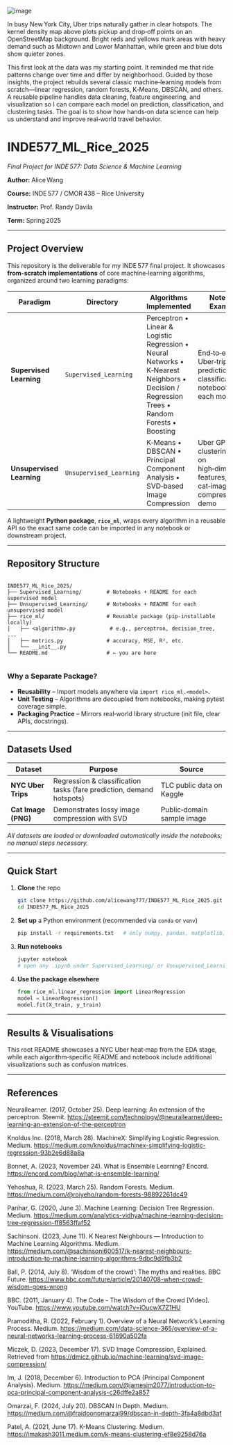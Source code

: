 ![image](https://github.com/user-attachments/assets/4fbaac79-fc1b-4bab-a2f0-5dba45879371)

In busy New York City, Uber trips naturally gather in clear hotspots. The kernel density map above plots pickup and drop‑off points on an OpenStreetMap background. Bright reds and yellows mark areas with heavy demand such as Midtown and Lower Manhattan, while green and blue dots show quieter zones.

This first look at the data was my starting point. It reminded me that ride patterns change over time and differ by neighborhood. Guided by those insights, the project rebuilds several classic machine‑learning models from scratch—linear regression, random forests, K‑Means, DBSCAN, and others. A reusable pipeline handles data cleaning, feature engineering, and visualization so I can compare each model on prediction, classification, and clustering tasks. The goal is to show how hands‑on data science can help us understand and improve real‑world travel behavior.


# INDE577_ML_Rice_2025  
_Final Project for INDE 577: Data Science & Machine Learning_

**Author:** Alice Wang

**Course:** INDE 577 / CMOR 438 – Rice University

**Instructor:** Prof. Randy Davila

**Term:** Spring 2025

---

## Project Overview
This repository is the deliverable for my INDE 577 final project.  It showcases **from‑scratch implementations** of core machine‑learning algorithms, organized around two learning paradigms:

| Paradigm | Directory | Algorithms Implemented | Notebook Examples |
|----------|-----------|------------------------|-------------------|
| **Supervised Learning** | `Supervised_Learning` | Perceptron • Linear & Logistic Regression • Neural Networks • K‑Nearest Neighbors • Decision / Regression Trees • Random Forests • Boosting | End‑to‑end Uber‑trip prediction & classification notebooks for each model |
| **Unsupervised Learning** | `Unsupervised_Learning` | K‑Means • DBSCAN • Principal Component Analysis • SVD‑based Image Compression | Uber GPS clustering, PCA on high‑dimensional features, and cat‑image compression demo |

A lightweight **Python package**, **`rice_ml`**, wraps every algorithm in a reusable API so the exact same code can be imported in any notebook or downstream project.

---



## Repository Structure
```

INDE577_ML_Rice_2025/
├── Supervised_Learning/        # Notebooks + README for each supervised model
├── Unsupervised_Learning/      # Notebooks + README for each unsupervised model
├── rice_ml/                    # Reusable package (pip‑installable locally)
│   ├── <algorithm>.py           # e.g., perceptron, decision_tree, ...
│   ├── metrics.py              # accuracy, MSE, R², etc.
│   └── __init__.py
└── README.md                   # ← you are here


````

### Why a Separate Package?
* **Reusability** – Import models anywhere via `import rice_ml.<model>`.
* **Unit Testing** – Algorithms are decoupled from notebooks, making pytest coverage simple.
* **Packaging Practice** – Mirrors real‑world library structure (init file, clear APIs, docstrings).

---

## Datasets Used
| Dataset | Purpose | Source |
|---------|---------|--------|
| **NYC Uber Trips** | Regression & classification tasks (fare prediction, demand hotspots) | TLC public data on Kaggle |
| **Cat Image (PNG)** | Demonstrates lossy image compression with SVD | Public‑domain sample image |

*All datasets are loaded or downloaded automatically inside the notebooks; no manual steps necessary.*

---

## Quick Start
1. **Clone** the repo  
   ```bash
   git clone https://github.com/alicewang777/INDE577_ML_Rice_2025.git
   cd INDE577_ML_Rice_2025
   ````

2. **Set up** a Python environment (recommended via `conda` or `venv`)

   ```bash
   pip install -r requirements.txt   # only numpy, pandas, matplotlib, jupyter
   ```

3. **Run notebooks**

   ```bash
   jupyter notebook
   # open any .ipynb under Supervised_Learning/ or Unsupervised_Learning/
   ```

4. **Use the package elsewhere**

   ```python
   from rice_ml.linear_regression import LinearRegression
   model = LinearRegression()
   model.fit(X_train, y_train)
   ```
---

## Results & Visualisations

This root README showcases a NYC Uber heat‑map from the EDA stage, while each algorithm‑specific README and notebook include additional visualizations such as confusion matrices.

---

## References

Neurallearner. (2017, October 25). Deep learning: An extension of the perceptron. Steemit. https://steemit.com/technology/@neurallearner/deep-learning-an-extension-of-the-perceptron

Knoldus Inc. (2018, March 28). MachineX: Simplifying Logistic Regression. Medium. https://medium.com/knoldus/machinex-simplifying-logistic-regression-93b2e6d88a8a

Bonnet, A. (2023, November 24). What is Ensemble Learning? Encord. https://encord.com/blog/what-is-ensemble-learning/​

Yehoshua, R. (2023, March 25). Random Forests. Medium. https://medium.com/@roiyeho/random-forests-98892261dc49

Parihar, G. (2020, June 3). Machine Learning: Decision Tree Regression. Medium. https://medium.com/analytics-vidhya/machine-learning-decision-tree-regression-ff8563ffaf52​

Sachinsoni. (2023, June 11). K Nearest Neighbours — Introduction to Machine Learning Algorithms. Medium. https://medium.com/@sachinsoni600517/k-nearest-neighbours-introduction-to-machine-learning-algorithms-9dbc9d9fb3b2​

Ball, P. (2014, July 8). ‘Wisdom of the crowd’: The myths and realities. BBC Future. https://www.bbc.com/future/article/20140708-when-crowd-wisdom-goes-wrong​

BBC. (2011, January 4). The Code - The Wisdom of the Crowd [Video]. YouTube. https://www.youtube.com/watch?v=iOucwX7Z1HU

Pramoditha, R. (2022, February 1). Overview of a Neural Network’s Learning Process. Medium. https://medium.com/data-science-365/overview-of-a-neural-networks-learning-process-61690a502fa

Miczek, D. (2023, December 17). SVD Image Compression, Explained. Retrieved from https://dmicz.github.io/machine-learning/svd-image-compression/

Im, J. (2018, December 6). Introduction to PCA (Principal Component Analysis). Medium. https://medium.com/@jamesim2077/introduction-to-pca-principal-component-analysis-c26dffe2a857​

Omarzai, F. (2024, July 20). DBSCAN In Depth. Medium. https://medium.com/@fraidoonomarzai99/dbscan-in-depth-3fa4a8dbd3af​

Patel, A. (2021, June 17). K-Means Clustering. Medium. https://imakash3011.medium.com/k-means-clustering-ef8e9258d76a​


